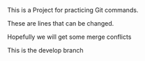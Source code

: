 ﻿This is a Project for practicing Git commands.

These are lines that can be changed.

Hopefully we will get some merge conflicts

This is the develop branch